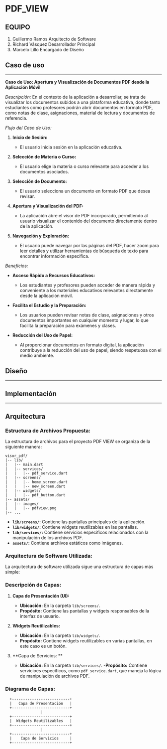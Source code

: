 # PDF_VIEW
## EQUIPO
1. Guillermo Ramos Arquitecto de Software
2. Richard Vásquez Desarrollador Principal
3. Marcelo Lillo Encargado de Diseño

## Caso de uso
---------------
**Caso de Uso: Apertura y Visualización de Documentos PDF desde la Aplicación Móvil**

*Descripción:* En el contexto de la aplicación a desarrollar, se trata de visualizar los documentos subidos a una plataforma educativa, donde tanto estudiantes como profesores podrán abrir documentos en formato PDF, como notas de clase, asignaciones, material de lectura y documentos de referencia.

*Flujo del Caso de Uso:*

1. **Inicio de Sesión:**
   - El usuario inicia sesión en la aplicación educativa.

2. **Selección de Materia o Curso:**
   - El usuario elige la materia o curso relevante para acceder a los documentos asociados.

3. **Selección de Documento:**
   - El usuario selecciona un documento en formato PDF que desea revisar.

4. **Apertura y Visualización del PDF:**
   - La aplicación abre el visor de PDF incorporado, permitiendo al usuario visualizar el contenido del documento directamente dentro de la aplicación.

5. **Navegación y Exploración:**
   - El usuario puede navegar por las páginas del PDF, hacer zoom para leer detalles y utilizar herramientas de búsqueda de texto para encontrar información específica.

*Beneficios:*

- **Acceso Rápido a Recursos Educativos:** 
  - Los estudiantes y profesores pueden acceder de manera rápida y conveniente a los materiales educativos relevantes directamente desde la aplicación móvil.

- **Facilita el Estudio y la Preparación:** 
  - Los usuarios pueden revisar notas de clase, asignaciones y otros documentos importantes en cualquier momento y lugar, lo que facilita la preparación para exámenes y clases.

- **Reducción del Uso de Papel:** 
  - Al proporcionar documentos en formato digital, la aplicación contribuye a la reducción del uso de papel, siendo respetuosa con el medio ambiente.

## Diseño
---------------

## Implementación
------------

## Arquitectura
### Estructura de Archivos Propuesta:

La estructura de archivos para el proyecto PDF VIEW se organiza de la siguiente manera:

```plaintext
visor_pdf/
|-- lib/
|   |-- main.dart
|   |-- services/
|   |   |-- pdf_service.dart
|   |-- screens/
|   |   |-- home_screen.dart
|   |   |-- new_screen.dart
|   |-- widgets/
|   |   |-- pdf_button.dart   
|-- assets/
|   |-- images/
|   |   |-- pdfview.png
|-- ...
```

- **`lib/screens/`:** Contiene las pantallas principales de la aplicación.
- **`lib/widgets/`:** Contiene widgets reutilizables en las pantallas.
- **`lib/services/`:** Contiene servicios especificos relacionados con la manipulación de los archivos PDF.
- **`assets/`:** Contiene archivos estáticos como imágenes.

### Arquitectura de Software Utilizada:

La arquitectura de software utilizada sigue una estructura de capas más simple:

### Descripción de Capas:

1. **Capa de Presentación (UI):**
   - **Ubicación:** En la carpeta `lib/screens/`.
   - **Propósito:** Contiene las pantallas y widgets responsables de la interfaz de usuario.

2. **Widgets Reutilizables:**
   - **Ubicación:** En la carpeta `lib/widgets/`.
   - **Propósito:** Contiene widgets reutilizables en varias pantallas, en este caso es un botón.

3. **Capa de Servicios: **
   - **Ubicación:** En la carpeta `lib/services/`.
   -**Propósito:** Contiene servicioes específicos, como `pdf_service.dart`, que maneja la lógica de manipulación de archivos PDF.

### Diagrama de Capas:

```plaintext
  +--------------------------+
  |   Capa de Presentación   |
  +--------------------------+
                |
  +--------------------------+
  |  Widgets Reutilizables   |
  +--------------------------+
                |
  +--------------------------+
  |    Capa de Servicios     |
  +--------------------------+
```


